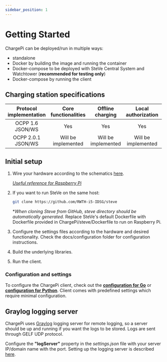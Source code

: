 ```yaml
---
sidebar_position: 1
---
```


# Getting Started

ChargePi can be deployed/run in multiple ways:

- standalone
- Docker by building the image and running the container
- Docker-compose to be deployed with SteVe Central System and Watchtower (**recommended for testing only**)
- Docker-compose by running the client

## Charging station specifications

| Protocol implementation | Core functionalities | Offline charging | Local authorization | Charging profiles |
| :---:    | :---:    | :---:    |:---:    | :---:    |
| OCPP 1.6 JSON/WS | Yes | Yes | Yes | No |
| OCPP 2.0.1 JSON/WS | Will be implemented | Will be implemented | Will be implemented | No |

## Initial setup

1. Wire your hardware according to the schematics [here](hardware/hardware).

   *[Useful reference for Raspberry Pi](https://pinout.xyz/)*

2. If you want to run SteVe on the same host:

   ```bash 
   git clone https://github.com/RWTH-i5-IDSG/steve
   ```

   *_When cloning Steve from GitHub, steve directory should be automatically generated._
   Replace SteVe's default Dockerfile with Dockerfile provided in ChargePi/steve/Dockerfile to run on Raspberry Pi.

3. Configure the settings files according to the hardware and desired functionality. Check the docs/configuration folder
   for configuration instructions.

4. Build the underlying libraries.

5. Run the client.

### Configuration and settings

To configure the ChargePi client, check out the [**configuration for Go**](go-client/configuration.md) or
[**configuration for Python**](go-client/configuration.md). Client comes with predefined settings which require minimal
configuration.

## Graylog logging server

ChargePi uses [Graylog](https://www.graylog.org/) logging server for remote logging, so a server should be up and
running if you want the logs to be stored. Logs are sent through GELF UDP protocol.

Configure the **"logServer"** property in the _settings.json_ file with your server IP/domain name with the port.
Setting up the logging server is described [here](services/graylog). 